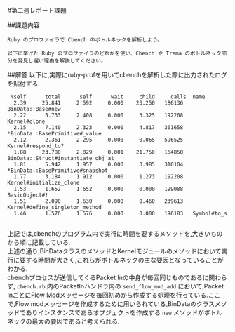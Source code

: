 #第二週レポート課題

##課題内容
```  
Ruby のプロファイラで Cbench のボトルネックを解析しよう。

以下に挙げた Ruby のプロファイラのどれかを使い、Cbench や Trema のボトルネック部分を発見し遅い理由を解説してください。  
```

##解答
 以下に,実際にruby-profを用いてcbenchを解析した際に出力されたログを貼付する.

```  
 %self      total      self      wait     child     calls  name
  2.39     25.841     2.592     0.000    23.250   186136   BinData::Base#new
  2.22      5.733     2.408     0.000     3.325   192208   Kernel#clone
  2.15      7.140     2.323     0.000     4.817   361658  *BinData::BasePrimitive#_value
  2.12      2.361     2.295     0.000     0.065   596525   Kernel#respond_to?
  1.88     23.780     2.029     0.001    21.750   164850   BinData::Struct#instantiate_obj_at
  1.81      5.942     1.957     0.000     3.985   310104  *BinData::BasePrimitive#snapshot
  1.77      3.184     1.912     0.000     1.273   192208   Kernel#initialize_clone
  1.53      1.652     1.652     0.000     0.000   199088   BasicObject#!
  1.51      2.090     1.630     0.000     0.460   239613   Kernel#define_singleton_method
  1.46      1.576     1.576     0.000     0.000   196183   Symbol#to_s
  
```

 上記では,cbenchのプログラム内で実行に時間を要するメソッドを,大きいものから順に記載している.  
 上述の通り,BinDataクラスのメソッドとKernelモジュールのメソッドにおいて実行に要する時間が大きく,これらがボトルネックの主な要因となっていることがわかる.  
cbenchプロセスが送信してくるPacket Inの中身が毎回同じものであるに関わらず, ```cbench.rb``` 内のPacketInハンドラ内の ```send_flow_mod_add``` において,Packet InごとにFlow Modメッセージを毎回初めから作成する処理を行っている.ここで,Flow modメッセージを作成するために用いられている,BinDataのクラスメソッドでありインスタンスであるオブジェクトを作成する ```new``` メソッドがボトルネックの最大の要因であると考えられる.